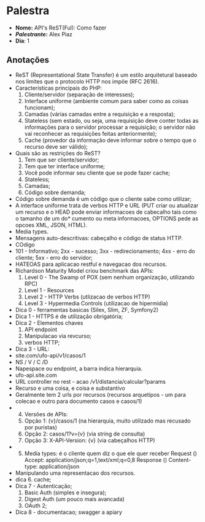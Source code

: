 # Palestra

* **Nome:** API's ReST(Ful): Como fazer
* ***Palestrante:*** Alex Piaz
* **Dia**: 1

## Anotações

* ReST (Representational State Transfer) é um estilo arquitetural baseado nos limites que o protocolo HTTP nos impõe (RFC 2616).
* Características principais do PHP:
	1. Cliente/servidor (separação de interesses);
	2. Interface uniforme (ambiente comum para saber como as coisas funcionam);
	3. Camadas (várias camadas entre a requisição e a resposta);
	4. Stateless (sem estado, ou seja, uma requisição deve conter todas as informações para o servidor processar a requisição; o servidor não vai reconhecer as requisições feitas anteriormente);
	5. Cache (provedor da informação deve informar sobre o tempo que o recurso deve ser válido);
* Quais são as restrições do ReST?
	1. Tem que ser cliente/servidor;
	2. Tem que ter interface uniforme;
	3. Você pode informar seu cliente que se pode fazer cache;
	4. Stateless;
	5. Camadas;
	6. Código sobre demanda;
* Código sobre demanda é um código que o cliente sabe como utilizar;
* A interface uniforme trata de verbos HTTP e URL (PUT criar ou atualizar um recurso e o HEAD pode enviar informacoes de cabecalho tais como o tamanho de um do* cumento ou meta informacoes, OPTIONS pede as opcoes XML, JSON, HTML). 
* Media types.
* Mensagens auto-descritivas: cabeçalho e código de status HTTP.
* COdigo
* 101 - Informativo; 2xx - sucesso; 3xx - redirecionamento; 4xx - erro do cliente; 5xx - erro do servidor;
* HATEOAS para aplicacao restful e navegacao dos recursos.
* Richardson Maturity Model criou benchmark das APIs:
	1. Level 0 - The Swamp of POX (sem nenhum organização, utilizando RPC)
	2. Level 1 - Resources
	3. Level 2 - HTTP Verbs (utlizacao de verbos HTTP)
	4. Level 3 - Hypermedia Controls (utilizacao de hipermidia)
* Dica 0 - ferramentas basicas (Silex, Slim, ZF, Symfony2)
* Dica 1 - HTTPS é de utilização obrigatória;
* Dica 2 - Elementos chaves 
	1. API endpoint
	2. Manipulacao via revcurso;
	3. verbos HTTP;
* Dica 3 - URL:
* site.com/ufo-api/v1/casos/1
* NS / V / C /D
* Napespace ou endpoint, a barra indica hierarquia.
* ufo-api.site.com
* URL controller no rest - acao /v1/distancia/calcular?params
* Recurso e uma coisa, e coisa e substantivo
* Geralmente tem 2 urls por recursos (recursos arquetipos - um para colecao e outro para documento casos e casos/1)
* 4. Versões de APIs:
	1. Opção 1: {v}/casos/1 (na hierarquia, muito utilizado mas recusado por puristas)
	2. Opção 2: casos/1?v={v} (via string de consulta)
	3. Opção 3: X-API-Version: {v} (via cabeçalhos HTTP)
* 5. Media types: é o cliente quem diz o que ele quer receber
	Request ()
	Accept: application/json;q=1,text/xml;q=0,8
	Response ()
	Content-type: application/json
* Manipulando uma representacao dos recursos.
* dica 6. cache;
* Dica 7 - Autenticação;
	1. Basic Auth (simples e insegura);
	2. Digest Auth (um pouco mais avancada)
	3. OAuth 2;
* Dica 8 - documentacao; swagger a apiary